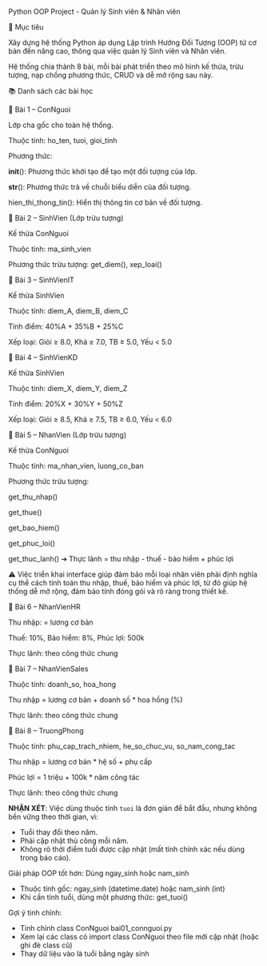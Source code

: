 Python OOP Project - Quản lý Sinh viên & Nhân viên

📌 Mục tiêu

Xây dựng hệ thống Python áp dụng Lập trình Hướng Đối Tượng (OOP) từ cơ bản đến nâng cao, thông qua việc quản lý Sinh viên và Nhân viên.

Hệ thống chia thành 8 bài, mỗi bài phát triển theo mô hình kế thừa, trừu tượng, nạp chồng phương thức, CRUD và dễ mở rộng sau này.

📚 Danh sách các bài học

🔹 Bài 1 – ConNguoi

Lớp cha gốc cho toàn hệ thống.

Thuộc tính: ho_ten, tuoi, gioi_tinh

Phương thức:

__init__(): Phương thức khởi tạo để tạo một đối tượng của lớp.

__str__(): Phương thức trả về chuỗi biểu diễn của đối tượng.

hien_thi_thong_tin(): Hiển thị thông tin cơ bản về đối tượng.

🔹 Bài 2 – SinhVien (Lớp trừu tượng)

Kế thừa ConNguoi

Thuộc tính: ma_sinh_vien

Phương thức trừu tượng: get_diem(), xep_loai()

🔹 Bài 3 – SinhVienIT

Kế thừa SinhVien

Thuộc tính: diem_A, diem_B, diem_C

Tính điểm: 40%A + 35%B + 25%C

Xếp loại: Giỏi ≥ 8.0, Khá ≥ 7.0, TB ≥ 5.0, Yếu < 5.0

🔹 Bài 4 – SinhVienKD

Kế thừa SinhVien

Thuộc tính: diem_X, diem_Y, diem_Z

Tính điểm: 20%X + 30%Y + 50%Z

Xếp loại: Giỏi ≥ 8.5, Khá ≥ 7.5, TB ≥ 6.0, Yếu < 6.0

🔹 Bài 5 – NhanVien (Lớp trừu tượng)

Kế thừa ConNguoi

Thuộc tính: ma_nhan_vien, luong_co_ban

Phương thức trừu tượng:

get_thu_nhap()

get_thue()

get_bao_hiem()

get_phuc_loi()

get_thuc_lanh()  ➔ Thực lãnh = thu nhập - thuế - bảo hiểm + phúc lợi

⚠️ Việc triển khai interface giúp đảm bảo mỗi loại nhân viên phải định nghĩa cụ thể cách tính toán thu nhập, thuế, bảo hiểm và phúc lợi, từ đó giúp hệ thống dễ mở rộng, đảm bảo tính đóng gói và rõ ràng trong thiết kế.

🔹 Bài 6 – NhanVienHR

Thu nhập: = lương cơ bản

Thuế: 10%, Bảo hiểm: 8%, Phúc lợi: 500k

Thực lãnh: theo công thức chung

🔹 Bài 7 – NhanVienSales

Thuộc tính: doanh_so, hoa_hong

Thu nhập = lương cơ bản + doanh số * hoa hồng (%)

Thực lãnh: theo công thức chung

🔹 Bài 8 – TruongPhong

Thuộc tính: phu_cap_trach_nhiem, he_so_chuc_vu, so_nam_cong_tac

Thu nhập = lương cơ bản * hệ số + phụ cấp

Phúc lợi = 1 triệu + 100k * năm công tác

Thực lãnh: theo công thức chung


**NHẬN XÉT**:
Việc dùng thuộc tính `tuoi` là đơn giản để bắt đầu, nhưng không bền vững theo thời gian, vì:
- Tuổi thay đổi theo năm.
- Phải cập nhật thủ công mỗi năm.
- Không rõ thời điểm tuổi được cập nhật (mất tính chính xác nếu dùng trong báo cáo).

Giải pháp OOP tốt hơn: Dùng ngay_sinh hoặc nam_sinh
- Thuộc tính gốc: ngay_sinh (datetime.date) hoặc nam_sinh (int)
- Khi cần tính tuổi, dùng một phương thức: get_tuoi()

Gợi ý tinh chỉnh: 
- Tinh chỉnh class ConNguoi bai01_connguoi.py
- Xem lại các class có import class ConNguoi theo file mới cập nhật (hoặc ghi đè class cũ)
- Thay dữ liệu vào là tuổi bằng ngày sinh